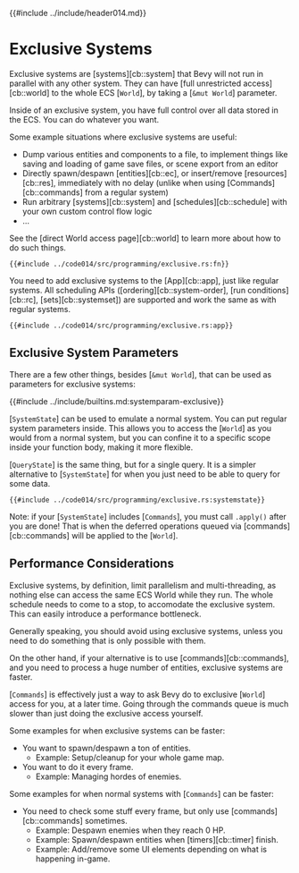{{#include ../include/header014.md}}

# Exclusive Systems

Exclusive systems are [systems][cb::system] that Bevy will not run in parallel
with any other system. They can have [full unrestricted access][cb::world]
to the whole ECS [`World`], by taking a [`&mut World`] parameter.

Inside of an exclusive system, you have full control over all data stored
in the ECS. You can do whatever you want.

Some example situations where exclusive systems are useful:
 - Dump various entities and components to a file, to implement things like
   saving and loading of game save files, or scene export from an editor
 - Directly spawn/despawn [entities][cb::ec], or insert/remove [resources][cb::res],
   immediately with no delay (unlike when using [Commands][cb::commands]
   from a regular system)
 - Run arbitrary [systems][cb::system] and [schedules][cb::schedule] with your
   own custom control flow logic
 - …

See the [direct World access page][cb::world] to learn more about how to do
such things.

```rust,no_run,noplayground
{{#include ../code014/src/programming/exclusive.rs:fn}}
```

You need to add exclusive systems to the [App][cb::app], just like
regular systems. All scheduling APIs ([ordering][cb::system-order], [run
conditions][cb::rc], [sets][cb::systemset]) are supported and work the same
as with regular systems.

```rust,no_run,noplayground
{{#include ../code014/src/programming/exclusive.rs:app}}
```

## Exclusive System Parameters

There are a few other things, besides [`&mut World`], that can be used as
parameters for exclusive systems:

{{#include ../include/builtins.md:systemparam-exclusive}}

[`SystemState`] can be used to emulate a normal system.  You can put regular
system parameters inside. This allows you to access the [`World`] as you would
from a normal system, but you can confine it to a specific scope inside your
function body, making it more flexible.

[`QueryState`] is the same thing, but for a single query.  It is a simpler
alternative to [`SystemState`] for when you just need to be able to query for
some data.

```rust,no_run,noplayground
{{#include ../code014/src/programming/exclusive.rs:systemstate}}
```

Note: if your [`SystemState`] includes [`Commands`], you must call `.apply()`
after you are done! That is when the deferred operations queued via
[commands][cb::commands] will be applied to the [`World`].

## Performance Considerations

Exclusive systems, by definition, limit parallelism and multi-threading, as
nothing else can access the same ECS World while they run. The whole schedule
needs to come to a stop, to accomodate the exclusive system. This can easily
introduce a performance bottleneck.

Generally speaking, you should avoid using exclusive systems, unless you need
to do something that is only possible with them.

On the other hand, if your alternative is to use [commands][cb::commands],
and you need to process a huge number of entities, exclusive systems are faster.

[`Commands`] is effectively just a way to ask Bevy do to exclusive [`World`]
access for you, at a later time. Going through the commands queue is much
slower than just doing the exclusive access yourself.

Some examples for when exclusive systems can be faster:
 - You want to spawn/despawn a ton of entities.
   - Example: Setup/cleanup for your whole game map.
 - You want to do it every frame.
   - Example: Managing hordes of enemies.

Some examples for when normal systems with [`Commands`] can be faster:
 - You need to check some stuff every frame, but only use [commands][cb::commands] sometimes.
   - Example: Despawn enemies when they reach 0 HP.
   - Example: Spawn/despawn entities when [timers][cb::timer] finish.
   - Example: Add/remove some UI elements depending on what is happening in-game.

